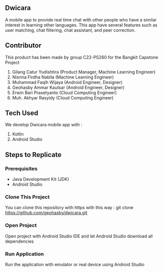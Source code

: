 ## Dwicara
A mobile  app to provide real time chat with other people who have a similar interest in learning other languages. This app have several features such as user matching, chat filtering, chat assistant, and peer correction.
## Contributor
This product has been made by group C22-PS260 for the Bangkit Capstone Project

1. Gilang Catur Yudishtira (Product Manager, Machine Learning Engineer)
2. Nisrina Firdha Nabila (Machine Learning Engineer)
3. Muhammad Faqih Wijaya (Android Engineer, Designer)
4. Geohasby Ammar Kautsar (Android Engineer, Designer)
5. Erwin Bari Prasetyanto (Cloud Computing Engineer)
6. Muh. Akhyar Rasyidy (Cloud Computing Engineer)
## Tech Used
We develop Dwicara mobile app with :
1. Kotlin
2. Android Studio
## Steps to Replicate
### Prerequisites
- Java Development Kit (JDK)
- Android Studio
### Clone This Project
You can clone this repository with https with this way :
git clone https://github.com/geohasby/dwicara.git
### Open Project
Open project with Android Studio IDE and let Android Studio download all dependencies
### Run Application
Run the application with emulator or real device using Android Studio
